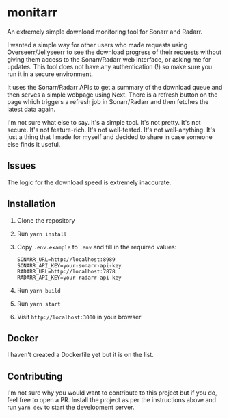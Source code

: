 # monitarr

An extremely simple download monitoring tool for Sonarr and Radarr.

I wanted a simple way for other users who made requests using Overseerr/Jellyseerr to see the download progress of their requests without giving them access to the Sonarr/Radarr web interface, or asking me for updates. This tool does not have any authentication (!) so make sure you run it in a secure environment.

It uses the Sonarr/Radarr APIs to get a summary of the download queue and then serves a simple webpage using Next. There is a refresh button on the page which triggers a refresh job in Sonarr/Radarr and then fetches the latest data again.

I'm not sure what else to say. It's a simple tool. It's not pretty. It's not secure. It's not feature-rich. It's not well-tested. It's not well-anything. It's just a thing that I made for myself and decided to share in case someone else finds it useful.

## Issues

The logic for the download speed is extremely inaccurate.

## Installation

1. Clone the repository
2. Run `yarn install`
3. Copy `.env.example` to `.env` and fill in the required values:

    ```text
    SONARR_URL=http://localhost:8989
    SONARR_API_KEY=your-sonarr-api-key
    RADARR_URL=http://localhost:7878
    RADARR_API_KEY=your-radarr-api-key
    ```

4. Run `yarn build`
5. Run `yarn start`
6. Visit `http://localhost:3000` in your browser

## Docker

I haven't created a Dockerfile yet but it is on the list.

## Contributing

I'm not sure why you would want to contribute to this project but if you do, feel free to open a PR. Install the project as per the instructions above and run `yarn dev` to start the development server.

